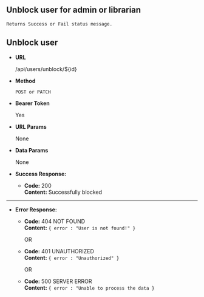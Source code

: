 **Unblock user for admin or librarian**
----
    Returns Success or Fail status message.

## Unblock user

* **URL**

  /api/users/unblock/${id}

* **Method**

  `POST or PATCH`

* **Bearer Token**

  Yes

* **URL Params**

  None

* **Data Params**

  None

* **Success Response:**

    * **Code:** 200 <br/>
      **Content:** Successfully blocked

----



* **Error Response:**

    * **Code:** 404 NOT FOUND <br />
      **Content:** `{ error : "User is not found!" }`

      OR

    * **Code:** 401 UNAUTHORIZED <br />
      **Content:** `{ error : "Unauthorized" }`

      OR

    * **Code:** 500 SERVER ERROR <br />
      **Content:** `{ error : "Unable to process the data }`